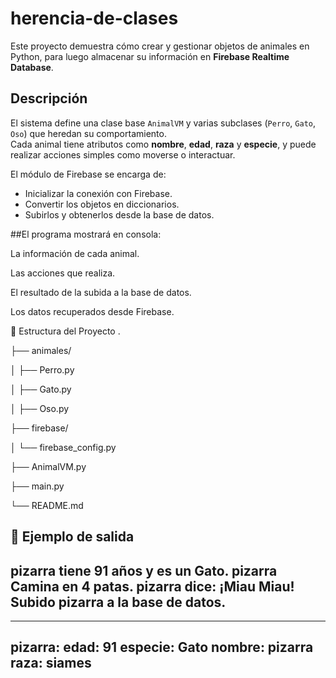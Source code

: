 # herencia-de-clases

Este proyecto demuestra cómo crear y gestionar objetos de animales en Python, para luego almacenar su información en **Firebase Realtime Database**.

##  Descripción

El sistema define una clase base `AnimalVM` y varias subclases (`Perro`, `Gato`, `Oso`) que heredan su comportamiento.  
Cada animal tiene atributos como **nombre**, **edad**, **raza** y **especie**, y puede realizar acciones simples como moverse o interactuar.

El módulo de Firebase se encarga de:
- Inicializar la conexión con Firebase.
- Convertir los objetos en diccionarios.
- Subirlos y obtenerlos desde la base de datos.

##El programa mostrará en consola:

La información de cada animal.

Las acciones que realiza.

El resultado de la subida a la base de datos.

Los datos recuperados desde Firebase.

📂 Estructura del Proyecto
.

├── animales/

│   ├── Perro.py

│   ├── Gato.py

│   ├── Oso.py

├── firebase/

│   └── firebase_config.py

├── AnimalVM.py

├── main.py

└── README.md

🧠 Ejemplo de salida
----------------------------------------
pizarra tiene 91 años y es un Gato.
pizarra Camina en 4 patas.
pizarra dice: ¡Miau Miau!
Subido pizarra  a la base de datos.
----------------------------------------
----------------------------------------
pizarra:
   edad: 91
   especie: Gato
   nombre: pizarra
   raza: siames
----------------------------------------
